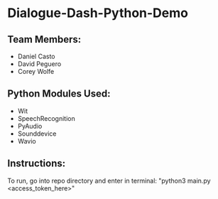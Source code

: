 # Dialogue-Dash-Python-Demo

## Team Members:
- Daniel Casto
- David Peguero
- Corey Wolfe

## Python Modules Used:
- Wit
- SpeechRecognition
- PyAudio
- Sounddevice
- Wavio

## Instructions:
To run, go into repo directory and enter in terminal: "python3 main.py <access_token_here>"
